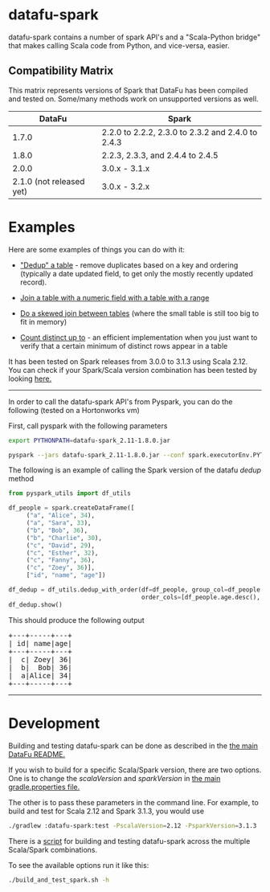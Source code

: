 # datafu-spark

datafu-spark contains a number of spark API's and a "Scala-Python bridge" that makes calling Scala code from Python, and vice-versa, easier.

## Compatibility Matrix

This matrix represents versions of Spark that DataFu has been compiled and tested on. Some/many methods work on unsupported versions as well.

| DataFu | Spark|
|-------|------|
| 1.7.0 | 2.2.0 to 2.2.2, 2.3.0 to 2.3.2 and 2.4.0 to 2.4.3|
| 1.8.0 | 2.2.3, 2.3.3, and 2.4.4 to 2.4.5|
| 2.0.0 | 3.0.x - 3.1.x |
| 2.1.0 (not released yet) | 3.0.x - 3.2.x |

# Examples

Here are some examples of things you can do with it:

* ["Dedup" a table](https://github.com/apache/datafu/blob/main/datafu-spark/src/main/scala/datafu/spark/SparkDFUtils.scala#L139) - remove duplicates based on a key and ordering (typically a date updated field, to get only the mostly recently updated record).

* [Join a table with a numeric field with a table with a range](https://github.com/apache/datafu/blob/main/datafu-spark/src/main/scala/datafu/spark/SparkDFUtils.scala#L361)

* [Do a skewed join between tables](https://github.com/apache/datafu/blob/main/datafu-spark/src/main/scala/datafu/spark/SparkDFUtils.scala#L274) (where the small table is still too big to fit in memory)

* [Count distinct up to](https://github.com/apache/datafu/blob/main/datafu-spark/src/main/scala/datafu/spark/Aggregators.scala#L187) - an efficient implementation when you just want to verify that a certain minimum of distinct rows appear in a table

It has been tested on Spark releases from 3.0.0 to 3.1.3 using Scala 2.12. You can check if your Spark/Scala version combination has been tested by looking [here.](https://github.com/apache/datafu/blob/main/datafu-spark/build_and_test_spark.sh#L20)

-----------

In order to call the datafu-spark API's from Pyspark, you can do the following (tested on a Hortonworks vm)

First, call pyspark with the following parameters

```bash
export PYTHONPATH=datafu-spark_2.11-1.8.0.jar

pyspark --jars datafu-spark_2.11-1.8.0.jar --conf spark.executorEnv.PYTHONPATH=datafu-spark_2.11-1.8.0.jar
```

The following is an example of calling the Spark version of the datafu _dedup_ method

```python
from pyspark_utils import df_utils

df_people = spark.createDataFrame([
     ("a", "Alice", 34),
     ("a", "Sara", 33),
     ("b", "Bob", 36),
     ("b", "Charlie", 30),
     ("c", "David", 29),
     ("c", "Esther", 32),
     ("c", "Fanny", 36),
     ("c", "Zoey", 36)],
     ["id", "name", "age"])

df_dedup = df_utils.dedup_with_order(df=df_people, group_col=df_people.id,
                                     order_cols=[df_people.age.desc(), df_people.name.desc()])
df_dedup.show()
```

This should produce the following output

<pre>
+---+-----+---+
| id| name|age|
+---+-----+---+
|  c| Zoey| 36|
|  b|  Bob| 36|
|  a|Alice| 34|
+---+-----+---+
</pre>

-----------

# Development

Building and testing datafu-spark can be done as described in the [the main DataFu README.](https://github.com/apache/datafu/blob/main/README.md#developers)

If you wish to build for a specific Scala/Spark version, there are two options. One is to change the *scalaVersion* and *sparkVersion* in [the main gradle.properties file.](https://github.com/apache/datafu/blob/main/gradle.properties#L22)

The other is to pass these parameters in the command line. For example, to build and test for Scala 2.12 and Spark 3.1.3, you would use

```bash
./gradlew :datafu-spark:test -PscalaVersion=2.12 -PsparkVersion=3.1.3
```

There is a [script](https://github.com/apache/datafu/tree/main/datafu-spark/build_and_test_spark.sh) for building and testing datafu-spark across the multiple Scala/Spark combinations.

To see the available options run it like this:

```bash
./build_and_test_spark.sh -h
```


